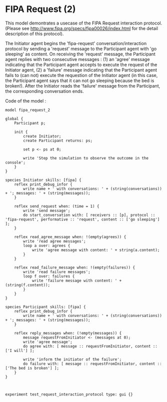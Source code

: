 [//]: # (keyword|skill_fipa)
[//]: # (keyword|type_message)
[//]: # (keyword|concept_fipa)
# FIPA Request (2)


This model demontrates a usecase of the FIPA Request interaction protocol. (Please see http://www.fipa.org/specs/fipa00026/index.html for the detail description of this protocol).

The Initiator agent begins the 'fipa-request' conversation/interaction protocol by sending a 'request' message to the Participant agent with 'go sleeping' as content.
On receiving the 'request' message, the Participant agent replies with two consecutive messages : 
(1) an 'agree' message indicating that the Participant agent accepts to execute the request of the Initiator agent, 
(2) a 'failure' message indicating that the Participant agent fails to (can not) execute the requestion of the Initiator agent (in this case, the Participant agent says that it can not go sleeping because the bed is broken!).
After the Initiator reads the 'failure' message from the Participant, the corresponding conversation ends.


Code of the model : 

```
model fipa_request_2

global {
	Participant p;
	
	init {
		create Initiator;
		create Participant returns: ps;
		
		set p <- ps at 0;
		
		write 'Step the simulation to observe the outcome in the console';
	}
}

species Initiator skills: [fipa] {
	reflex print_debug_infor {
		write name + ' with conversations: ' + (string(conversations)) + '; messages: ' + (string(messages));
	}
	
	reflex send_request when: (time = 1) {
		write 'send message';
		do start_conversation with: [ receivers :: [p], protocol :: 'fipa-request', performative :: 'request', content :: ['go sleeping'] ];
	}
	
	reflex read_agree_message when: !(empty(agrees)) {
		write 'read agree messages';
		loop a over: agrees {
			write 'agree message with content: ' + string(a.content);
		}
	}
	
	reflex read_failure_message when: !(empty(failures)) {
		write 'read failure messages';
		loop f over: failures {
			write 'failure message with content: ' + (string(f.content));
		}
	}
}

species Participant skills: [fipa] {
	reflex print_debug_infor {
		write name + ' with conversations: ' + (string(conversations)) + '; messages: ' + (string(messages));
	}

	reflex reply_messages when: (!empty(messages)) {
		message requestFromInitiator <- (messages at 0);
		write 'agree message';
		do agree with: [ message :: requestFromInitiator, content :: ['I will'] ];
		
		write 'inform the initiator of the failure';
		do failure with: [ message :: requestFromInitiator, content :: ['The bed is broken'] ];
	}
}



experiment test_request_interaction_protocol type: gui {}
```
